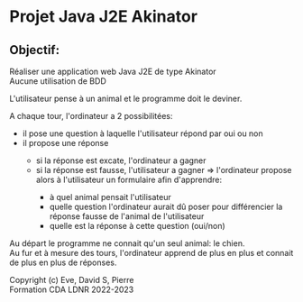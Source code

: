 # **Projet Java J2E Akinator**

<h2 style="text-style: underline">Objectif:</h2>

<p>
    Réaliser une application web Java J2E de type Akinator <br>
    Aucune utilisation de BDD
</p>

L'utilisateur pense à un animal et le programme doit le deviner.

<p>
A chaque tour, l'ordinateur a 2 possibilitées:
    <ul>
        <li>il pose une question à laquelle l'utilisateur répond par oui ou non</li>
        <li>il propose une réponse</li>
        <ul>
            <li>si la réponse est excate, l'ordinateur a gagner</li>
            <li>si la réponse est fausse, l'utilisateur a gagner => l'ordinateur propose alors à l'utilisateur un formulaire afin d'apprendre:</li>
            <ul>
                <li>à quel animal pensait l'utilisateur</li>
                <li>quelle question l'ordinateur aurait dû poser pour différencier la réponse fausse de l'animal de l'utilisateur</li>
                <li>quelle est la réponse à cette question (oui/non)</li>
            </ul>
        </ul>
    </ul>
</p>

<p>
    Au départ le programme ne connait qu'un seul animal: le chien. <br>
    Au fur et à mesure des tours, l'ordinateur apprend de plus en plus et connait de plus en plus de réponses.
</p>

Copyright (c) Eve, David S, Pierre <br>
Formation CDA LDNR 2022-2023
